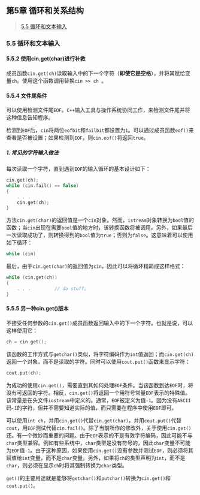 ## 第5章 循环和关系结构

>[5.5 循环和文本输入](#5.5)

<h3 id = "5.5">5.5 循环和文本输入</h3>

#### 5.5.2 使用cin.get(char)进行补救 

​		成员函数`cin.get(ch)`读取输入中的下一个字符（**即使它是空格**），并将其赋给变量`ch`。使用这个函数调用替换`cin >> ch `。

#### 5.5.4 文件尾条件

​		可以使用检测文件尾`EOF`。`C++`输入工具与操作系统协同工作，来检测文件尾并将这种信息告知程序。

​		检测到`EOF`后，`cin`将两位`eofbit`和`failbit`都设置为`1`。可以通过成员函数`eof()`来查看是否被设置；如果检测到`EOF`，则`cin.eof()`将返回`true`。

##### 1. 常见的字符输入做法

​		每次读取一个字符，直到遇到`EOF`的输入循环的基本设计如下：

```c++
cin.get(ch);
while (cin.fail() == false)
{
    . . .
    cin.get(ch);
}
```

​		方法`cin.get(char)`的返回值是一个`cin`对象。然而，`istream`对象转换为`bool`值的函数；当`cin`出现在需要`bool`值的地方时，该转换函数将被调用。另外，如果最后一次读取成功了，则转换得到的`bool`值为`true`；否则为`false`。这意味着可以使用如下循环：

```c++
while (cin)
```

​		最后，由于`cin.get(char)`的返回值为`cin`，因此可以将循环精简成这样格式：

```c++
while (cin.get(ch))
{
    . . .         // do stuff;
}
```

#### 5.5.5 另一种cin.get()版本

​		不接受任何参数的`cin.get()`成员函数返回输入中的下一个字符。也就是说，可以这样使用它：

```c++
ch = cin.get();
```

​		该函数的工作方式与`getchar()`类似，将字符编码作为`int`值返回；而`cin.get(ch)`返回一个对象，而不是读取的字符。同时可以使用`cout.put()`函数来显示字符：

```c++
cout.put(ch);
```

​		为成功的使用`cin.get()`，需要直到其如何处理`EOF`条件。当该函数到达`EOF`时，将没有可返回的字符。相反，`cin.get()`将返回一个用符号常量`EOF`表示的特殊值。该常量是在头文件`iostream`中定义的。通常，`EOF`被定义为值`-1`。因为没有`ASCII`码`-1`的字符，但并不需要知道实际的值，而只需要在程序中使用`EOF`即可。

​		可以使用`int ch`，并用`cin.get()`代替`cin.get(char)`，并用`cout.put()`代替`cout`，用`EOF`测试代替`cin.fail()`。除了当前所作的修改外，关于使用`cin.get()`还。有一个微妙而重要的问题。由于`EOF`表示的不是有效字符编码，因此可能不与`char`类型兼容。例如有些系统中，`char`类型是没有符号的，因此`char`变量不可能为`EOF`值`-1`。由于这种原因，如果使用`cin.get()`没有参数并测试`EOF`，则必须将其赋值给`int`变量，而不是`char`变量。另外，如果将`ch`的类型声明为`int`，而不是`char`，则必须在显示`ch`时将其强制转换为`char`类型。

​		`get()`的主要用途就是能够将`getchar()`和`putchar()`转换为`cin.get()`和`cout.put()`。

